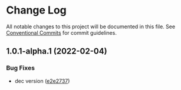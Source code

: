 # Change Log

All notable changes to this project will be documented in this file.
See [Conventional Commits](https://conventionalcommits.org) for commit guidelines.

## 1.0.1-alpha.1 (2022-02-04)


### Bug Fixes

* dec version ([e2e2737](https://github.com/thoughtindustries/helium/commit/e2e2737674ca24e59650c909948aa77de1833d66))
